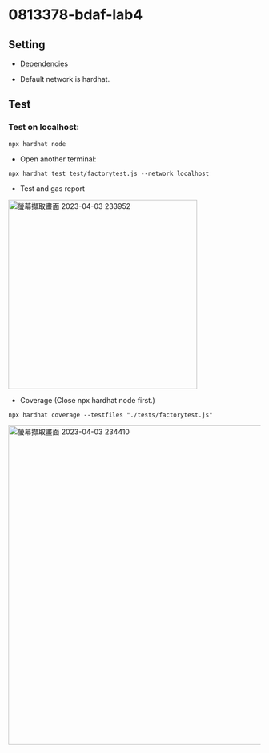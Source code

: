 # 0813378-bdaf-lab4

## Setting
  - [Dependencies](https://github.com/C1em3nt/0813378-bdaf-lab4/blob/main/package.json)
  
  - Default network is hardhat.
  
## Test

### Test on localhost:
  
  ```
  npx hardhat node
  ```
  
  - Open another terminal:
  ```
  npx hardhat test test/factorytest.js --network localhost
  ```
  - Test and gas report
  <img width="377" alt="螢幕擷取畫面 2023-04-03 233952" src="https://user-images.githubusercontent.com/87816657/229562086-9c297a21-f06e-451d-94a6-1a99041a0481.png">
  
  - Coverage (Close npx hardhat node first.)
  
  ```
  npx hardhat coverage --testfiles "./tests/factorytest.js"
  ```

  <img width="636" alt="螢幕擷取畫面 2023-04-03 234410" src="https://user-images.githubusercontent.com/87816657/229562528-55347ad2-43ac-4411-82ec-fd0f68f0c332.png">
